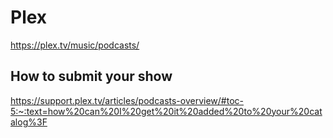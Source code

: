 # Plex
https://plex.tv/music/podcasts/

## How to submit your show
https://support.plex.tv/articles/podcasts-overview/#toc-5:~:text=how%20can%20I%20get%20it%20added%20to%20your%20catalog%3F
